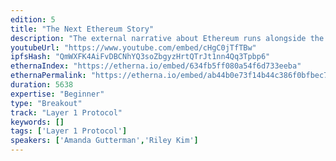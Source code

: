 ```yaml
---
edition: 5
title: "The Next Ethereum Story"
description: "The external narrative about Ethereum runs alongside the conversations we have in the community. How much they intersect depends on the day. Members of the Ethereum community influence that narrative, but they are far from the only actors shaping perception. Among these are a motley crew of journalists, government officials, social media personalities, and venture capitalists, with varying degrees of technical savvy, as Ethereum collides with our media environment, market conditions, and geopolitics.Ethereum is young enough that our actions impact its story, which can help or hurt our ecosystem as a whole. With this power should come responsibility. As Ethereum grows and further decentralizes, it's up to the builders of each new generation of projects to write the next chapter.In this workshop, Riley Kim, Asia Pacific PR Lead at ConsenSys, and I will present a history of Ethereum through the lens of public perception up to the present, focused on how media in English-speaking and Asian markets have told its story. Then we will facilitate a collaborative activity to brainstorm a shared Ethereum narrative for the future."
youtubeUrl: "https://www.youtube.com/embed/cHgC0jTfTBw"
ipfsHash: "QmWXFK4AiFvDBCNhYQ3soZbgyzHrtQTrJt1nn4Qq3Tpbp6"
ethernaIndex: "https://etherna.io/embed/634fb5ff080a54f6d733eeba"
ethernaPermalink: "https://etherna.io/embed/ab44b0e73f14b44c386f0bfbec7e982f37c6fe9bcd8fae4309151162094fb3f6"
duration: 5638
expertise: "Beginner"
type: "Breakout"
track: "Layer 1 Protocol"
keywords: []
tags: ['Layer 1 Protocol']
speakers: ['Amanda Gutterman','Riley Kim']
---
```

